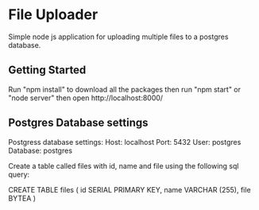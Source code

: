 # File Uploader

Simple node js application for uploading multiple files to a postgres database.

## Getting Started

Run "npm install" to download all the packages then run "npm start" or "node server" then open http://localhost:8000/

## Postgres Database settings

Postgress database settings:
Host: localhost
Port: 5432
User: postgres
Database: postgres

Create a table called files with id, name and file using the following sql query:

CREATE TABLE files (
	id SERIAL PRIMARY KEY,
	name VARCHAR (255),
    file BYTEA
)
